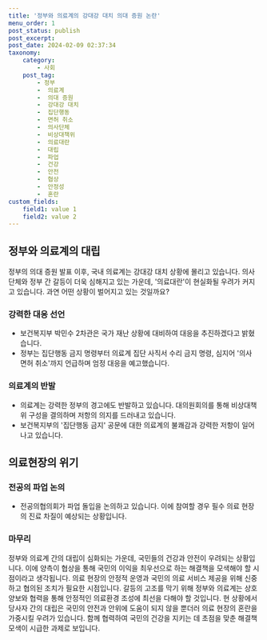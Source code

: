 ```yaml
---
title: '정부와 의료계의 강대강 대치 의대 증원 논란'
menu_order: 1
post_status: publish
post_excerpt: 
post_date: 2024-02-09 02:37:34
taxonomy:
    category:
        - 사회
    post_tag:
        - 정부
        -  의료계
        -  의대 증원
        -  강대강 대치
        -  집단행동
        -  면허 취소
        -  의사단체
        -  비상대책위
        -  의료대란
        -  대립
        -  파업
        -  건강
        -  안전
        -  협상
        -  안정성
        -  혼란
custom_fields:
    field1: value 1
    field2: value 2
---
```


## 정부와 의료계의 대립
정부의 의대 증원 발표 이후, 국내 의료계는 강대강 대치 상황에 몰리고 있습니다. 의사단체와 정부 간 갈등이 더욱 심해지고 있는 가운데, '의료대란'이 현실화될 우려가 커지고 있습니다. 과연 어떤 상황이 벌어지고 있는 것일까요?
### 강력한 대응 선언
- 보건복지부 박민수 2차관은 국가 재난 상황에 대비하여 대응을 추진하겠다고 밝혔습니다.
- 정부는 집단행동 금지 명령부터 의료계 집단 사직서 수리 금지 명령, 심지어 '의사 면허 취소'까지 언급하며 엄정 대응을 예고했습니다.
### 의료계의 반발
- 의료계는 강력한 정부의 경고에도 반발하고 있습니다. 대의원회의를 통해 비상대책위 구성을 결의하며 저항의 의지를 드러내고 있습니다.
- 보건복지부의 '집단행동 금지' 공문에 대한 의료계의 불쾌감과 강력한 저항이 일어나고 있습니다.
## 의료현장의 위기
### 전공의 파업 논의
- 전공의협의회가 파업 돌입을 논의하고 있습니다. 이에 참여할 경우 필수 의료 현장의 진료 차질이 예상되는 상황입니다.
### 마무리
정부와 의료계 간의 대립이 심화되는 가운데, 국민들의 건강과 안전이 우려되는 상황입니다. 이에 양측이 협상을 통해 국민의 이익을 최우선으로 하는 해결책을 모색해야 할 시점이라고 생각됩니다. 의료 현장의 안정적 운영과 국민의 의료 서비스 제공을 위해 신중하고 협의된 조치가 필요한 시점입니다. 갈등의 고조를 막기 위해 정부와 의료계는 상호 양보와 협력을 통해 안정적인 의료환경 조성에 최선을 다해야 할 것입니다. 현 상황에서 당사자 간의 대립은 국민의 안전과 안위에 도움이 되지 않을 뿐더러 의료 현장의 혼란을 가중시킬 우려가 있습니다. 함께 협력하여 국민의 건강을 지키는 데 초점을 맞춘 해결책 모색이 시급한 과제로 보입니다.
